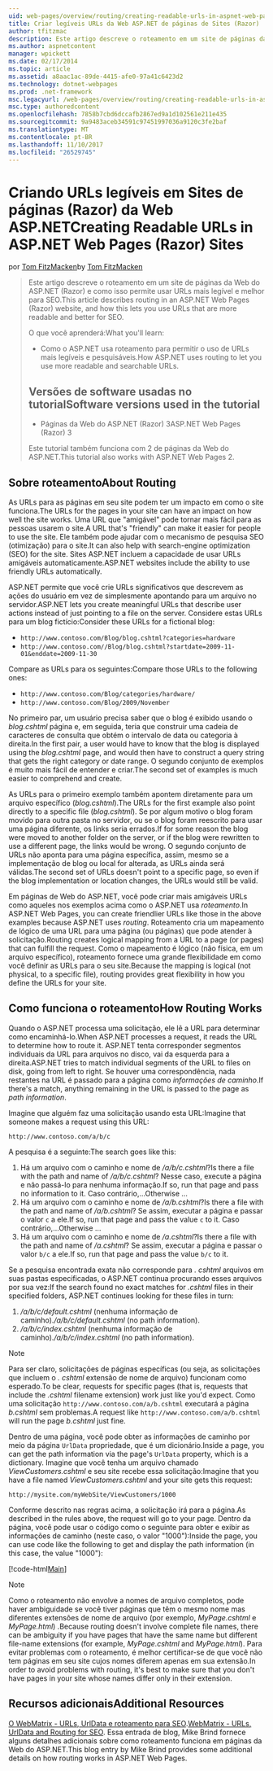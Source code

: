 ```yaml
---
uid: web-pages/overview/routing/creating-readable-urls-in-aspnet-web-pages-sites
title: Criar legíveis URLs da Web ASP.NET de páginas de Sites (Razor) | Microsoft Docs
author: tfitzmac
description: Este artigo descreve o roteamento em um site de páginas da Web do ASP.NET (Razor) e como isso permite usar URLs mais legível e melhor para SEO. O que você vai...
ms.author: aspnetcontent
manager: wpickett
ms.date: 02/17/2014
ms.topic: article
ms.assetid: a8aac1ac-89de-4415-afe0-97a41c6423d2
ms.technology: dotnet-webpages
ms.prod: .net-framework
msc.legacyurl: /web-pages/overview/routing/creating-readable-urls-in-aspnet-web-pages-sites
msc.type: authoredcontent
ms.openlocfilehash: 7858b7cbd6dccafb2867ed9a1d102561e211e435
ms.sourcegitcommit: 9a9483aceb34591c97451997036a9120c3fe2baf
ms.translationtype: MT
ms.contentlocale: pt-BR
ms.lasthandoff: 11/10/2017
ms.locfileid: "26529745"
---
```

<a name="creating-readable-urls-in-aspnet-web-pages-razor-sites"></a><span data-ttu-id="fdfac-104">Criando URLs legíveis em Sites de páginas (Razor) da Web ASP.NET</span><span class="sxs-lookup"><span data-stu-id="fdfac-104">Creating Readable URLs in ASP.NET Web Pages (Razor) Sites</span></span>
====================
<span data-ttu-id="fdfac-105">por [Tom FitzMacken](https://github.com/tfitzmac)</span><span class="sxs-lookup"><span data-stu-id="fdfac-105">by [Tom FitzMacken](https://github.com/tfitzmac)</span></span>

> <span data-ttu-id="fdfac-106">Este artigo descreve o roteamento em um site de páginas da Web do ASP.NET (Razor) e como isso permite usar URLs mais legível e melhor para SEO.</span><span class="sxs-lookup"><span data-stu-id="fdfac-106">This article describes routing in an ASP.NET Web Pages (Razor) website, and how this lets you use URLs that are more readable and better for SEO.</span></span>
> 
> <span data-ttu-id="fdfac-107">O que você aprenderá:</span><span class="sxs-lookup"><span data-stu-id="fdfac-107">What you'll learn:</span></span>
> 
> - <span data-ttu-id="fdfac-108">Como o ASP.NET usa roteamento para permitir o uso de URLs mais legíveis e pesquisáveis.</span><span class="sxs-lookup"><span data-stu-id="fdfac-108">How ASP.NET uses routing to let you use more readable and searchable URLs.</span></span>
>   
> 
> ## <a name="software-versions-used-in-the-tutorial"></a><span data-ttu-id="fdfac-109">Versões de software usadas no tutorial</span><span class="sxs-lookup"><span data-stu-id="fdfac-109">Software versions used in the tutorial</span></span>
> 
> 
> - <span data-ttu-id="fdfac-110">Páginas da Web do ASP.NET (Razor) 3</span><span class="sxs-lookup"><span data-stu-id="fdfac-110">ASP.NET Web Pages (Razor) 3</span></span>
>   
> 
> <span data-ttu-id="fdfac-111">Este tutorial também funciona com 2 de páginas da Web do ASP.NET.</span><span class="sxs-lookup"><span data-stu-id="fdfac-111">This tutorial also works with ASP.NET Web Pages 2.</span></span>


## <a name="about-routing"></a><span data-ttu-id="fdfac-112">Sobre roteamento</span><span class="sxs-lookup"><span data-stu-id="fdfac-112">About Routing</span></span>

<span data-ttu-id="fdfac-113">As URLs para as páginas em seu site podem ter um impacto em como o site funciona.</span><span class="sxs-lookup"><span data-stu-id="fdfac-113">The URLs for the pages in your site can have an impact on how well the site works.</span></span> <span data-ttu-id="fdfac-114">Uma URL que &quot;amigável&quot; pode tornar mais fácil para as pessoas usarem o site.</span><span class="sxs-lookup"><span data-stu-id="fdfac-114">A URL that's &quot;friendly&quot; can make it easier for people to use the site.</span></span> <span data-ttu-id="fdfac-115">Ele também pode ajudar com o mecanismo de pesquisa SEO (otimização) para o site.</span><span class="sxs-lookup"><span data-stu-id="fdfac-115">It can also help with search-engine optimization (SEO) for the site.</span></span> <span data-ttu-id="fdfac-116">Sites ASP.NET incluem a capacidade de usar URLs amigáveis automaticamente.</span><span class="sxs-lookup"><span data-stu-id="fdfac-116">ASP.NET websites include the ability to use friendly URLs automatically.</span></span>

<span data-ttu-id="fdfac-117">ASP.NET permite que você crie URLs significativos que descrevem as ações do usuário em vez de simplesmente apontando para um arquivo no servidor.</span><span class="sxs-lookup"><span data-stu-id="fdfac-117">ASP.NET lets you create meaningful URLs that describe user actions instead of just pointing to a file on the server.</span></span> <span data-ttu-id="fdfac-118">Considere estas URLs para um blog fictício:</span><span class="sxs-lookup"><span data-stu-id="fdfac-118">Consider these URLs for a fictional blog:</span></span>

- `http://www.contoso.com/Blog/blog.cshtml?categories=hardware`
- `http://www.contoso.com//Blog/blog.cshtml?startdate=2009-11-01&enddate=2009-11-30`

<span data-ttu-id="fdfac-119">Compare as URLs para os seguintes:</span><span class="sxs-lookup"><span data-stu-id="fdfac-119">Compare those URLs to the following ones:</span></span>

- `http://www.contoso.com/Blog/categories/hardware/`
- `http://www.contoso.com/Blog/2009/November`

<span data-ttu-id="fdfac-120">No primeiro par, um usuário precisa saber que o blog é exibido usando o *blog.cshtml* página e, em seguida, teria que construir uma cadeia de caracteres de consulta que obtém o intervalo de data ou categoria à direita.</span><span class="sxs-lookup"><span data-stu-id="fdfac-120">In the first pair, a user would have to know that the blog is displayed using the *blog.cshtml* page, and would then have to construct a query string that gets the right category or date range.</span></span> <span data-ttu-id="fdfac-121">O segundo conjunto de exemplos é muito mais fácil de entender e criar.</span><span class="sxs-lookup"><span data-stu-id="fdfac-121">The second set of examples is much easier to comprehend and create.</span></span>

<span data-ttu-id="fdfac-122">As URLs para o primeiro exemplo também apontem diretamente para um arquivo específico (*blog.cshtml*).</span><span class="sxs-lookup"><span data-stu-id="fdfac-122">The URLs for the first example also point directly to a specific file (*blog.cshtml*).</span></span> <span data-ttu-id="fdfac-123">Se por algum motivo o blog foram movido para outra pasta no servidor, ou se o blog foram reescrito para usar uma página diferente, os links seria errados.</span><span class="sxs-lookup"><span data-stu-id="fdfac-123">If for some reason the blog were moved to another folder on the server, or if the blog were rewritten to use a different page, the links would be wrong.</span></span> <span data-ttu-id="fdfac-124">O segundo conjunto de URLs não aponta para uma página específica, assim, mesmo se a implementação de blog ou local for alterada, as URLs ainda será válidas.</span><span class="sxs-lookup"><span data-stu-id="fdfac-124">The second set of URLs doesn't point to a specific page, so even if the blog implementation or location changes, the URLs would still be valid.</span></span>

<span data-ttu-id="fdfac-125">Em páginas de Web do ASP.NET, você pode criar mais amigáveis URLs como aqueles nos exemplos acima como o ASP.NET usa *roteamento*.</span><span class="sxs-lookup"><span data-stu-id="fdfac-125">In ASP.NET Web Pages, you can create friendlier URLs like those in the above examples because ASP.NET uses *routing*.</span></span> <span data-ttu-id="fdfac-126">Roteamento cria um mapeamento de lógico de uma URL para uma página (ou páginas) que pode atender à solicitação.</span><span class="sxs-lookup"><span data-stu-id="fdfac-126">Routing creates logical mapping from a URL to a page (or pages) that can fulfill the request.</span></span> <span data-ttu-id="fdfac-127">Como o mapeamento é lógico (não física, em um arquivo específico), roteamento fornece uma grande flexibilidade em como você definir as URLs para o seu site.</span><span class="sxs-lookup"><span data-stu-id="fdfac-127">Because the mapping is logical (not physical, to a specific file), routing provides great flexibility in how you define the URLs for your site.</span></span>

## <a name="how-routing-works"></a><span data-ttu-id="fdfac-128">Como funciona o roteamento</span><span class="sxs-lookup"><span data-stu-id="fdfac-128">How Routing Works</span></span>

<span data-ttu-id="fdfac-129">Quando o ASP.NET processa uma solicitação, ele lê a URL para determinar como encaminhá-lo.</span><span class="sxs-lookup"><span data-stu-id="fdfac-129">When ASP.NET processes a request, it reads the URL to determine how to route it.</span></span> <span data-ttu-id="fdfac-130">ASP.NET tenta corresponder segmentos individuais da URL para arquivos no disco, vai da esquerda para a direita.</span><span class="sxs-lookup"><span data-stu-id="fdfac-130">ASP.NET tries to match individual segments of the URL to files on disk, going from left to right.</span></span> <span data-ttu-id="fdfac-131">Se houver uma correspondência, nada restantes na URL é passado para a página como *informações de caminho*.</span><span class="sxs-lookup"><span data-stu-id="fdfac-131">If there's a match, anything remaining in the URL is passed to the page as *path information*.</span></span>

<span data-ttu-id="fdfac-132">Imagine que alguém faz uma solicitação usando esta URL:</span><span class="sxs-lookup"><span data-stu-id="fdfac-132">Imagine that someone makes a request using this URL:</span></span>

`http://www.contoso.com/a/b/c`

<span data-ttu-id="fdfac-133">A pesquisa é a seguinte:</span><span class="sxs-lookup"><span data-stu-id="fdfac-133">The search goes like this:</span></span>

1. <span data-ttu-id="fdfac-134">Há um arquivo com o caminho e nome de */a/b/c.cshtml*?</span><span class="sxs-lookup"><span data-stu-id="fdfac-134">Is there a file with the path and name of */a/b/c.cshtml*?</span></span> <span data-ttu-id="fdfac-135">Nesse caso, execute a página e não passá-lo para nenhuma informação.</span><span class="sxs-lookup"><span data-stu-id="fdfac-135">If so, run that page and pass no information to it.</span></span> <span data-ttu-id="fdfac-136">Caso contrário,...</span><span class="sxs-lookup"><span data-stu-id="fdfac-136">Otherwise ...</span></span>
2. <span data-ttu-id="fdfac-137">Há um arquivo com o caminho e nome de */a/b.cshtml*?</span><span class="sxs-lookup"><span data-stu-id="fdfac-137">Is there a file with the path and name of */a/b.cshtml*?</span></span> <span data-ttu-id="fdfac-138">Se assim, executar a página e passar o valor `c` a ele.</span><span class="sxs-lookup"><span data-stu-id="fdfac-138">If so, run that page and pass the value `c` to it.</span></span> <span data-ttu-id="fdfac-139">Caso contrário,...</span><span class="sxs-lookup"><span data-stu-id="fdfac-139">Otherwise …</span></span>
3. <span data-ttu-id="fdfac-140">Há um arquivo com o caminho e nome de */a.cshtml*?</span><span class="sxs-lookup"><span data-stu-id="fdfac-140">Is there a file with the path and name of */a.cshtml*?</span></span> <span data-ttu-id="fdfac-141">Se assim, executar a página e passar o valor `b/c` a ele.</span><span class="sxs-lookup"><span data-stu-id="fdfac-141">If so, run that page and pass the value `b/c` to it.</span></span>

<span data-ttu-id="fdfac-142">Se a pesquisa encontrada exata não corresponde para *. cshtml* arquivos em suas pastas especificadas, o ASP.NET continua procurando esses arquivos por sua vez:</span><span class="sxs-lookup"><span data-stu-id="fdfac-142">If the search found no exact matches for *.cshtml* files in their specified folders, ASP.NET continues looking for these files in turn:</span></span>

1. <span data-ttu-id="fdfac-143">*/a/b/c/default.cshtml* (nenhuma informação de caminho).</span><span class="sxs-lookup"><span data-stu-id="fdfac-143">*/a/b/c/default.cshtml* (no path information).</span></span>
2. <span data-ttu-id="fdfac-144">*/a/b/c/index.cshtml* (nenhuma informação de caminho).</span><span class="sxs-lookup"><span data-stu-id="fdfac-144">*/a/b/c/index.cshtml* (no path information).</span></span>

> [!NOTE]
> <span data-ttu-id="fdfac-145">Para ser claro, solicitações de páginas específicas (ou seja, as solicitações que incluem o *. cshtml* extensão de nome de arquivo) funcionam como esperado.</span><span class="sxs-lookup"><span data-stu-id="fdfac-145">To be clear, requests for specific pages (that is, requests that include the *.cshtml* filename extension) work just like you'd expect.</span></span> <span data-ttu-id="fdfac-146">Como uma solicitação `http://www.contoso.com/a/b.cshtml` executará a página *b.cshtml* sem problemas.</span><span class="sxs-lookup"><span data-stu-id="fdfac-146">A request like `http://www.contoso.com/a/b.cshtml` will run the page *b.cshtml* just fine.</span></span>


<span data-ttu-id="fdfac-147">Dentro de uma página, você pode obter as informações de caminho por meio da página `UrlData` propriedade, que é um dicionário.</span><span class="sxs-lookup"><span data-stu-id="fdfac-147">Inside a page, you can get the path information via the page's `UrlData` property, which is a dictionary.</span></span> <span data-ttu-id="fdfac-148">Imagine que você tenha um arquivo chamado *ViewCustomers.cshtml* e seu site recebe essa solicitação:</span><span class="sxs-lookup"><span data-stu-id="fdfac-148">Imagine that you have a file named *ViewCustomers.cshtml* and your site gets this request:</span></span>

`http://mysite.com/myWebSite/ViewCustomers/1000`

<span data-ttu-id="fdfac-149">Conforme descrito nas regras acima, a solicitação irá para a página.</span><span class="sxs-lookup"><span data-stu-id="fdfac-149">As described in the rules above, the request will go to your page.</span></span> <span data-ttu-id="fdfac-150">Dentro da página, você pode usar o código como o seguinte para obter e exibir as informações de caminho (neste caso, o valor &quot;1000&quot;):</span><span class="sxs-lookup"><span data-stu-id="fdfac-150">Inside the page, you can use code like the following to get and display the path information (in this case, the value &quot;1000&quot;):</span></span>

[!code-html[Main](creating-readable-urls-in-aspnet-web-pages-sites/samples/sample1.html)]

> [!NOTE]
> <span data-ttu-id="fdfac-151">Como o roteamento não envolve a nomes de arquivo completos, pode haver ambiguidade se você tiver páginas que têm o mesmo nome mas diferentes extensões de nome de arquivo (por exemplo, *MyPage.cshtml* e *MyPage.html*) .</span><span class="sxs-lookup"><span data-stu-id="fdfac-151">Because routing doesn't involve complete file names, there can be ambiguity if you have pages that have the same name but different file-name extensions (for example, *MyPage.cshtml* and *MyPage.html*).</span></span> <span data-ttu-id="fdfac-152">Para evitar problemas com o roteamento, é melhor certificar-se de que você não tem páginas em seu site cujos nomes diferem apenas em sua extensão.</span><span class="sxs-lookup"><span data-stu-id="fdfac-152">In order to avoid problems with routing, it's best to make sure that you don't have pages in your site whose names differ only in their extension.</span></span>


<a id="Additional_Resources"></a>
## <a name="additional-resources"></a><span data-ttu-id="fdfac-153">Recursos adicionais</span><span class="sxs-lookup"><span data-stu-id="fdfac-153">Additional Resources</span></span>

<span data-ttu-id="fdfac-154">[O WebMatrix - URLs, UrlData e roteamento para SEO](http://www.mikesdotnetting.com/Article/165/WebMatrix-URLs-UrlData-and-Routing-for-SEO).</span><span class="sxs-lookup"><span data-stu-id="fdfac-154">[WebMatrix - URLs, UrlData and Routing for SEO](http://www.mikesdotnetting.com/Article/165/WebMatrix-URLs-UrlData-and-Routing-for-SEO).</span></span> <span data-ttu-id="fdfac-155">Essa entrada de blog, Mike Brind fornece alguns detalhes adicionais sobre como roteamento funciona em páginas da Web do ASP.NET.</span><span class="sxs-lookup"><span data-stu-id="fdfac-155">This blog entry by Mike Brind provides some additional details on how routing works in ASP.NET Web Pages.</span></span>
